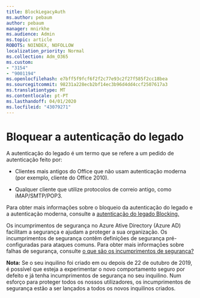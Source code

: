 ```yaml
---
title: BlockLegacyAuth
ms.author: pebaum
author: pebaum
manager: mnirkhe
ms.audience: Admin
ms.topic: article
ROBOTS: NOINDEX, NOFOLLOW
localization_priority: Normal
ms.collection: Adm_O365
ms.custom:
- "3154"
- "9001194"
ms.openlocfilehash: e7bff5f9fcf6f2f2c77e93c2f27f585f2cc18bea
ms.sourcegitcommit: 98231a228ecb2bf14ec3b96d4dd4ccf2507617a3
ms.translationtype: MT
ms.contentlocale: pt-PT
ms.lasthandoff: 04/01/2020
ms.locfileid: "43079271"
---
```

# <a name="blocking-legacy-authentication"></a>Bloquear a autenticação do legado

A autenticação do legado é um termo que se refere a um pedido de autenticação feito por:

- Clientes mais antigos do Office que não usam autenticação moderna (por exemplo, cliente do Office 2010).

- Qualquer cliente que utilize protocolos de correio antigo, como iMAP/SMTP/POP3.

Para obter mais informações sobre o bloqueio da autenticação do legado e a autenticação moderna, consulte a [autenticação do legado Blocking.](https://docs.microsoft.com/azure/active-directory/conditional-access/concept-conditional-access-block-legacy-authentication)

Os incumprimentos de segurança no Azure Ative Directory (Azure AD) facilitam a segurança e ajudam a proteger a sua organização. Os incumprimentos de segurança contêm definições de segurança pré-configuradas para ataques comuns.
Para obter mais informações sobre falhas de segurança, consulte [o que são os incumprimentos de segurança?](https://docs.microsoft.com/azure/active-directory/fundamentals/concept-fundamentals-security-defaults) 

**Nota:** Se o seu inquilino foi criado em ou depois de 22 de outubro de 2019, é possível que esteja a experimentar o novo comportamento seguro por defeito e já tenha incumprimentos de segurança no seu inquilino.  Num esforço para proteger todos os nossos utilizadores, os incumprimentos de segurança estão a ser lançados a todos os novos inquilinos criados.

